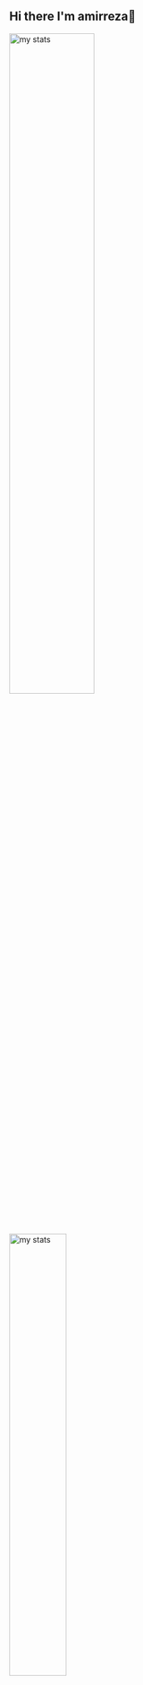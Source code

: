 ## Hi there I'm amirreza👋

<img alt="my stats" align="left" width="55%" src="https://github-readme-stats.vercel.app/api?username=seyyed-amirreza-hosseini&show_icons=true&theme=cobalt"/>
<img alt="my stats" align="left" width="45%" src="https://github-readme-stats.vercel.app/api/top-langs/?username=seyyed-amirreza-hosseini&layout=compact"/>
